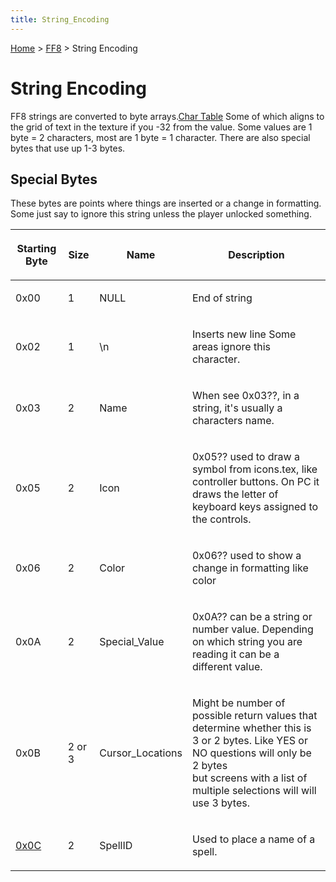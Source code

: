 ```yaml
---
title: String_Encoding
---
```


[Home](../index.md) > [FF8](../FF8.md) > String Encoding

# String Encoding

FF8 strings are converted to byte arrays.[Char Table](https://sourceforge.net/p/ifrit/code-0/HEAD/tree/trunk%20ifrit-code-0/Resources/textformat.ifr) Some of which aligns to the grid of text in the texture if you -32 from the value. Some values are 1 byte = 2 characters, most are 1 byte = 1 character. There are also special bytes that use up 1-3 bytes.

## Special Bytes

These bytes are points where things are inserted or a change in formatting. Some just say to ignore this string unless the player unlocked something.

<table><thead><tr class="header"><th><p>Starting Byte</p></th><th><p>Size</p></th><th><p>Name</p></th><th><p>Description</p></th></tr></thead><tbody><tr class="odd"><td><p>0x00</p></td><td><p>1</p></td><td><p>NULL</p></td><td><p>End of string</p></td></tr><tr class="even"><td><p>0x02</p></td><td><p>1</p></td><td><p>\n</p></td><td><p>Inserts new line Some areas ignore this character.</p></td></tr><tr class="odd"><td><p>0x03</p></td><td><p>2</p></td><td><p>Name</p></td><td><p>When see 0x03??, in a string, it's usually a characters name.</p></td></tr><tr class="even"><td><p>0x05</p></td><td><p>2</p></td><td><p>Icon</p></td><td><p>0x05?? used to draw a symbol from icons.tex, like controller buttons. On PC it draws the letter of keyboard keys assigned to the controls.</p></td></tr><tr class="odd"><td><p>0x06</p></td><td><p>2</p></td><td><p>Color</p></td><td><p>0x06?? used to show a change in formatting like color</p></td></tr><tr class="even"><td><p>0x0A</p></td><td><p>2</p></td><td><p>Special_Value</p></td><td><p>0x0A?? can be a string or number value. Depending on which string you are reading it can be a different value.</p></td></tr><tr class="odd"><td><p>0x0B</p></td><td><p>2 or 3</p></td><td><p>Cursor_Locations</p></td><td><p>Might be number of possible return values that determine whether this is 3 or 2 bytes. Like YES or NO questions will only be 2 bytes<br />
but screens with a list of multiple selections will will use 3 bytes.</p></td></tr><tr class="even"><td><p><a href="http://forums.qhimm.com/index.php?topic=17120.msg243579#msg243579">0x0C</a></p></td><td><p>2</p></td><td><p>SpellID</p></td><td><p>Used to place a name of a spell.</p></td></tr></tbody></table>
